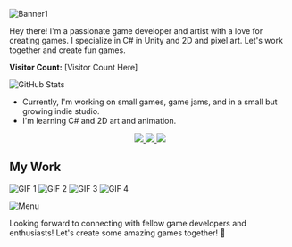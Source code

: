 ![Banner1](https://github.com/odessy3509/Odessy.github.io/assets/137520021/e296f0e4-f134-45b2-9964-bd75efe6786d)

Hey there! I'm a passionate game developer and artist with a love for creating games. I specialize in C# in Unity and 2D and pixel art. Let's work together and create fun games.

**Visitor Count:** [Visitor Count Here]

![GitHub Stats](https://github-readme-stats.vercel.app/api?username=odessy3509&show_icons=true&theme=radical)

- Currently, I'm working on small games, game jams, and in a small but growing indie studio.
- I'm learning C# and 2D art and animation.

<div align="center">
  <a href="mailto:odessy3509@gmail.com">
    <img src="https://img.shields.io/badge/Email-333333?style=for-the-badge&logo=gmail&logoColor=red" />
  </a>
  <a href="https://discord.com/users/odessy3509" target="_blank">
    <img src="https://img.shields.io/badge/Discord-0077B5?style=for-the-badge&logo=discord&logoColor=white" target="_blank" />
  </a>
  <a href="https://odessy.itch.io/" target="_blank">
     <img src="https://img.shields.io/badge/itch.io-FF5722?style=for-the-badge&logo=itch-dot-io&logoColor=white" target="_blank" />
  </a>
</div>



## My Work 
![GIF 1](https://i.gyazo.com/421be63b9f0484e2b3e091f1a305066f.gif)
![GIF 2](https://i.gyazo.com/87f5f89b6c8015dc8fb44e504d0a234e.gif)
![GIF 3](https://i.gyazo.com/9406abee664760b76d9ac888a309dcb6.gif)
![GIF 4](https://i.gyazo.com/97ac69f8357fd372face675541328229.gif)

![Menu](https://github.com/odessy3509/Odessy.github.io/assets/137520021/ac0ee750-45c5-4042-9713-c11c097339be)

Looking forward to connecting with fellow game developers and enthusiasts! Let's create some amazing games together! 🚀
